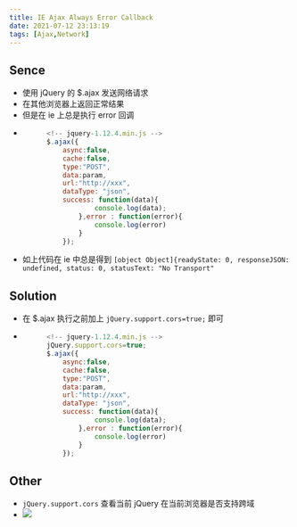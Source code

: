 ```yaml
---
title: IE Ajax Always Error Callback
date: 2021-07-12 23:13:19
tags: [Ajax,Network]
---
```


## Sence
- 使用 jQuery 的 $.ajax 发送网络请求 
- 在其他浏览器上返回正常结果
- 但是在 ie 上总是执行 error 回调
- ```js
        <!-- jquery-1.12.4.min.js -->
        $.ajax({
            async:false,
            cache:false,
            type:"POST",
            data:param,
            url:"http://xxx",
            dataType: "json",
            success: function(data){
                    console.log(data);            
                },error : function(error){
                    console.log(error)
                }         
            });
  ```
- 如上代码在 ie 中总是得到 `[object Object]{readyState: 0, responseJSON: undefined, status: 0, statusText: "No Transport"`
<!-- more -->
## Solution

- 在 $.ajax 执行之前加上 `jQuery.support.cors=true;` 即可
- ```js
        <!-- jquery-1.12.4.min.js -->
        jQuery.support.cors=true;
        $.ajax({
            async:false,
            cache:false,
            type:"POST",
            data:param,
            url:"http://xxx",
            dataType: "json",
            success: function(data){
                    console.log(data);            
                },error : function(error){
                    console.log(error)
                }         
            });
  ```

## Other
- `jQuery.support.cors` 查看当前 jQuery 在当前浏览器是否支持跨域
- ![](/images/Snipaste_2021-07-08_14-41-10.png)